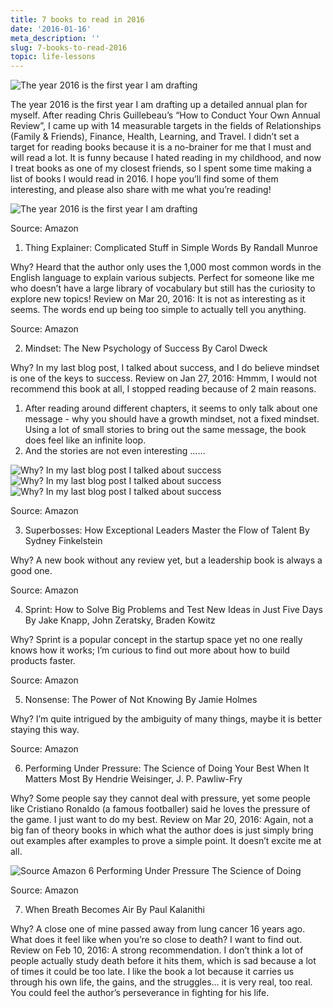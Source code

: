 ```yaml
---
title: 7 books to read in 2016
date: '2016-01-16'
meta_description: ''
slug: 7-books-to-read-2016
topic: life-lessons
---
```


<img src="/images/blog/7-books-to-read-2016-1.png" alt="The year 2016 is the first year I am drafting" class="cover-image" />


The year 2016 is the first year I am drafting up a detailed annual plan for myself. After reading Chris Guillebeau’s “How to Conduct Your Own Annual Review”, I came up with 14 measurable targets in the fields of Relationships (Family & Friends), Finance, Health, Learning, and Travel. I didn’t set a target for reading books because it is a no-brainer for me that I must and will read a lot. It is funny because I hated reading in my childhood, and now I treat books as one of my closest friends, so I spent some time making a list of books I would read in 2016. I hope you’ll find some of them interesting, and please also share with me what you’re reading!

<img src="/images/blog/7-books-to-read-2016-2.png" alt="The year 2016 is the first year I am drafting" />



Source: Amazon

1. Thing Explainer: Complicated Stuff in Simple Words
By Randall Munroe

Why? Heard that the author only uses the 1,000 most common words in the English language to explain various subjects. Perfect for someone like me who doesn’t have a large library of vocabulary but still has the curiosity to explore new topics!
Review on Mar 20, 2016: It is not as interesting as it seems. The words end up being too simple to actually tell you anything.



Source: Amazon

2. Mindset: The New Psychology of Success
By Carol Dweck

Why? In my last blog post, I talked about success, and I do believe mindset is one of the keys to success.
Review on Jan 27, 2016: Hmmm, I would not recommend this book at all, I stopped reading because of 2 main reasons.
1) After reading around different chapters, it seems to only talk about one message - why you should have a growth mindset, not a fixed mindset. Using a lot of small stories to bring out the same message, the book does feel like an infinite loop.
2) And the stories are not even interesting ……

<img src="/images/blog/7-books-to-read-2016-5.png" alt="Why? In my last blog post I talked about success" />

<img src="/images/blog/7-books-to-read-2016-4.png" alt="Why? In my last blog post I talked about success" />

<img src="/images/blog/7-books-to-read-2016-3.png" alt="Why? In my last blog post I talked about success" />



Source: Amazon

3. Superbosses: How Exceptional Leaders Master the Flow of Talent
By Sydney Finkelstein

Why? A new book without any review yet, but a leadership book is always a good one.



Source: Amazon

4. Sprint: How to Solve Big Problems and Test New Ideas in Just Five Days
By Jake Knapp, John Zeratsky, Braden Kowitz

Why? Sprint is a popular concept in the startup space yet no one really knows how it works; I’m curious to find out more about how to build products faster.



Source: Amazon

5. Nonsense: The Power of Not Knowing
By Jamie Holmes

Why? I’m quite intrigued by the ambiguity of many things, maybe it is better staying this way.



Source: Amazon

6. Performing Under Pressure: The Science of Doing Your Best When It Matters Most
By Hendrie Weisinger, J. P. Pawliw-Fry

Why? Some people say they cannot deal with pressure, yet some people like Cristiano Ronaldo (a famous footballer) said he loves the pressure of the game. I just want to do my best.
Review on Mar 20, 2016: Again, not a big fan of theory books in which what the author does is just simply bring out examples after examples to prove a simple point. It doesn’t excite me at all.

<img src="/images/blog/7-books-to-read-2016-7.png" alt="Source Amazon 6 Performing Under Pressure The Science of Doing" />



Source: Amazon

7. When Breath Becomes Air
By Paul Kalanithi

Why? A close one of mine passed away from lung cancer 16 years ago. What does it feel like when you’re so close to death? I want to find out.
Review on Feb 10, 2016: A strong recommendation. I don’t think a lot of people actually study death before it hits them, which is sad because a lot of times it could be too late. I like the book a lot because it carries us through his own life, the gains, and the struggles… it is very real, too real. You could feel the author’s perseverance in fighting for his life.
